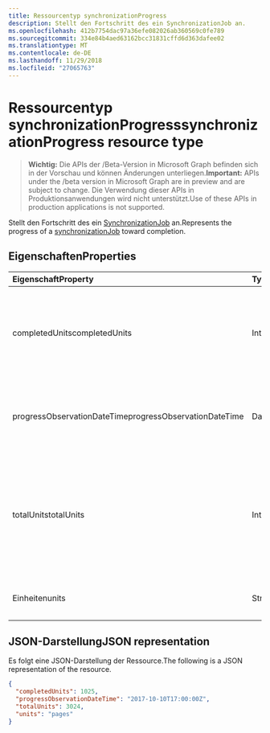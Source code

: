 ```yaml
---
title: Ressourcentyp synchronizationProgress
description: Stellt den Fortschritt des ein SynchronizationJob an.
ms.openlocfilehash: 412b7754dac97a36efe082026ab360569c0fe789
ms.sourcegitcommit: 334e84b4aed63162bcc31831cffd6d363dafee02
ms.translationtype: MT
ms.contentlocale: de-DE
ms.lasthandoff: 11/29/2018
ms.locfileid: "27065763"
---
```

# <a name="synchronizationprogress-resource-type"></a><span data-ttu-id="a9e62-103">Ressourcentyp synchronizationProgress</span><span class="sxs-lookup"><span data-stu-id="a9e62-103">synchronizationProgress resource type</span></span>

> <span data-ttu-id="a9e62-104">**Wichtig:** Die APIs der /Beta-Version in Microsoft Graph befinden sich in der Vorschau und können Änderungen unterliegen.</span><span class="sxs-lookup"><span data-stu-id="a9e62-104">**Important:** APIs under the /beta version in Microsoft Graph are in preview and are subject to change.</span></span> <span data-ttu-id="a9e62-105">Die Verwendung dieser APIs in Produktionsanwendungen wird nicht unterstützt.</span><span class="sxs-lookup"><span data-stu-id="a9e62-105">Use of these APIs in production applications is not supported.</span></span>

<span data-ttu-id="a9e62-106">Stellt den Fortschritt des ein [SynchronizationJob](synchronization-synchronizationjob.md) an.</span><span class="sxs-lookup"><span data-stu-id="a9e62-106">Represents the progress of a [synchronizationJob](synchronization-synchronizationjob.md) toward completion.</span></span>

## <a name="properties"></a><span data-ttu-id="a9e62-107">Eigenschaften</span><span class="sxs-lookup"><span data-stu-id="a9e62-107">Properties</span></span>

| <span data-ttu-id="a9e62-108">Eigenschaft</span><span class="sxs-lookup"><span data-stu-id="a9e62-108">Property</span></span>                              | <span data-ttu-id="a9e62-109">Typ</span><span class="sxs-lookup"><span data-stu-id="a9e62-109">Type</span></span>      | <span data-ttu-id="a9e62-110">Beschreibung</span><span class="sxs-lookup"><span data-stu-id="a9e62-110">Description</span></span>    |
|:--------------------------------------|:----------|:---------------|
|<span data-ttu-id="a9e62-111">completedUnits</span><span class="sxs-lookup"><span data-stu-id="a9e62-111">completedUnits</span></span>|<span data-ttu-id="a9e62-112">Int32</span><span class="sxs-lookup"><span data-stu-id="a9e62-112">Int32</span></span>|<span data-ttu-id="a9e62-113">Die Zähler Fortschritt das Verhältnis der; die Anzahl der Einheiten von Änderungen, die bereits verarbeitet.</span><span class="sxs-lookup"><span data-stu-id="a9e62-113">The numerator of a progress ratio; the number of units of changes already processed.</span></span>|
|<span data-ttu-id="a9e62-114">progressObservationDateTime</span><span class="sxs-lookup"><span data-stu-id="a9e62-114">progressObservationDateTime</span></span>|<span data-ttu-id="a9e62-115">DateTimeOffset</span><span class="sxs-lookup"><span data-stu-id="a9e62-115">DateTimeOffset</span></span>|<span data-ttu-id="a9e62-116">Der Zeitpunkt der eine Beobachtung Fortschritt als Offset in Minuten aus UTC.</span><span class="sxs-lookup"><span data-stu-id="a9e62-116">The time of a progress observation as an offset in minutes from UTC.</span></span>|
|<span data-ttu-id="a9e62-117">totalUnits</span><span class="sxs-lookup"><span data-stu-id="a9e62-117">totalUnits</span></span>|<span data-ttu-id="a9e62-118">Int32</span><span class="sxs-lookup"><span data-stu-id="a9e62-118">Int32</span></span>|<span data-ttu-id="a9e62-119">Die als Nenner des Fortschritts das Verhältnis der; eine Anzahl von Einheiten Änderungen verarbeitet werden, um die Synchronisierung ausführen.</span><span class="sxs-lookup"><span data-stu-id="a9e62-119">The denominator of a progress ratio; a number of units of changes to be processed to accomplish synchronization.</span></span>|
|<span data-ttu-id="a9e62-120">Einheiten</span><span class="sxs-lookup"><span data-stu-id="a9e62-120">units</span></span>|<span data-ttu-id="a9e62-121">String</span><span class="sxs-lookup"><span data-stu-id="a9e62-121">String</span></span>|<span data-ttu-id="a9e62-122">Eine optionale Beschreibung der Einheiten.</span><span class="sxs-lookup"><span data-stu-id="a9e62-122">An optional description of the units.</span></span>|

<!-- The troubleshootingUrl property is missing a description -->

## <a name="json-representation"></a><span data-ttu-id="a9e62-123">JSON-Darstellung</span><span class="sxs-lookup"><span data-stu-id="a9e62-123">JSON representation</span></span>

<span data-ttu-id="a9e62-124">Es folgt eine JSON-Darstellung der Ressource.</span><span class="sxs-lookup"><span data-stu-id="a9e62-124">The following is a JSON representation of the resource.</span></span>

<!-- {
  "blockType": "resource",
  "optionalProperties": [

  ],
  "@odata.type": "microsoft.graph.synchronizationStatus"
}-->

```json
{
  "completedUnits": 1025,
  "progressObservationDateTime": "2017-10-10T17:00:00Z",
  "totalUnits": 3024,
  "units": "pages"
}

```

<!-- uuid: 15571993-7e2f-4842-84d5-01ceb67cdc05
20185-08-14 22:30:00 UTC -->
<!-- {
  "type": "#page.annotation",
  "description": "synchronizationProcess resource",
  "keywords": "",
  "section": "documentation",
  "tocPath": ""
}-->
